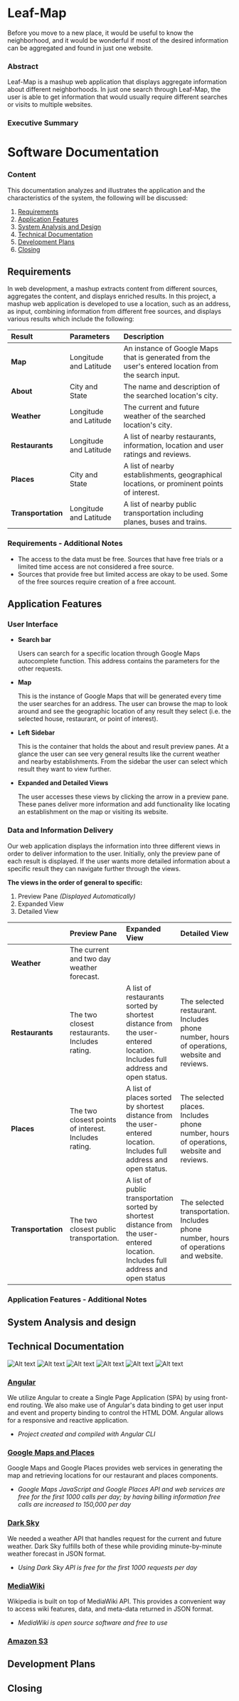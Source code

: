 # Leaf-Map
Before you move to a new place, it would be useful to know the neighborhood, and it would be wonderful if most of the desired information can be aggregated and found in just one website.

### Abstract
Leaf-Map is a mashup web application that displays aggregate information about different neighborhoods. In just one search through Leaf-Map, the user is able to get information that would usually require different searches or visits to multiple websites.

### Executive Summary



# Software Documentation


### Content
This documentation analyzes and illustrates the application and the characteristics of the system, the following will be discussed:
1. [Requirements](#requirements)
2. [Application Features](#application-features)
3. [System Analysis and Design](#system-analysis-and-design)
4. [Technical Documentation](#technical-documentation)
5. [Development Plans](#development-plans)
6. [Closing](#closing)


## Requirements
In web development, a mashup extracts content from different sources, aggregates the content, and displays enriched results. In this project, a mashup web application is developed to use a location, such as an address, as input, combining information from different free sources, and displays various results which include the following:

| Result             | Parameters             | Description                                                                                          |
| :----------------- | :--------------------- | :--------------------------------------------------------------------------------------------------- |
| **Map**            | Longitude and Latitude | An instance of Google Maps that is generated from the user's entered location from the search input. |
| **About**          | City and State         | The name and description of the searched location's city.                                            |
| **Weather**        | Longitude and Latitude | The current and future weather of the searched location's city.                                      |
| **Restaurants**    | Longitude and Latitude | A list of nearby restaurants, information, location and user ratings and reviews.                                                                        |
| **Places**         | City and State         | A list of nearby establishments, geographical locations, or prominent points of interest.            |
| **Transportation** | Longitude and Latitude | A list of nearby public transportation including planes, buses and trains.                           |

### Requirements - Additional Notes
- The access to the data must be free. Sources that have free trials or a limited time access are not considered a free source.
- Sources that provide free but limited access are okay to be used. Some of the free sources require creation of a free account.

## Application Features


### User Interface

 - **Search bar**

   Users can search for a specific location through Google Maps autocomplete function. This address contains the parameters for the other requests.

- **Map**

   This is the instance of Google Maps that will be generated every time the user searches for an address. The user can browse the map to look around and see the geographic location of any result they select (i.e. the selected house, restaurant, or point of interest).

- **Left Sidebar**

   This is the container that holds the about and result preview panes. At a glance the user can see very general results like the current weather and nearby establishments. From the sidebar the user can select which result they want to view further.

- **Expanded and Detailed Views**

   The user accesses these views by clicking the arrow in a preview pane. These panes deliver more information and add functionality like locating an establishment on the map or visiting its website.

### Data and Information Delivery
Our web application displays the information into three different views in order to deliver information to the user. Initially, only the preview pane of each result is displayed. If the user wants more detailed information about a specific result they can navigate further through the views.

**The views in the order of general to specific:**
1. Preview Pane *(Displayed Automatically)*
2. Expanded View
3. Detailed View

|                    | Preview Pane                          | Expanded View                                                                               | Detailed View |
| :----------------- | :------------------------------------ | :------------------------------------------------------------------------------------------ | :------------ |
| **Weather**        | The current and two day weather forecast.               |
| **Restaurants**    | The two closest restaurants. Includes rating.           | A list of restaurants sorted by shortest distance from the user-entered location. Includes full address and open status.             | The selected restaurant. Includes phone number, hours of operations, website and reviews.     |
| **Places**         | The two closest points of interest. Includes rating.    | A list of places sorted by shortest distance from the user-entered location. Includes full address and open status.                       | The selected places. Includes phone number, hours of operations, website and reviews.         |
| **Transportation** | The two closest public transportation.                  | A list of public transportation sorted by shortest distance from the user-entered location. Includes full address and open status | The selected transportation. Includes phone number, hours of operations and website.          |

### Application Features - Additional Notes


## System Analysis and design

## Technical Documentation

![Alt text](https://raw.github.com/koluong/ITC-mbs/master/src/assets/angular.png?raw=true "Angular")
![Alt text](https://raw.github.com/koluong/ITC-mbs/master/src/assets/googlemaps.png "Google Maps")
![Alt text](https://raw.github.com/koluong/ITC-mbs/master/src/assets/zillow.png "Zillow")
![Alt text](https://raw.github.com/koluong/ITC-mbs/master/src/assets/darksky.png "Dark Sky")
![Alt text](https://raw.github.com/koluong/ITC-mbs/master/src/assets/wikipedia.jpg "MediaWiki")
![Alt text](https://raw.github.com/koluong/ITC-mbs/master/src/assets/s3.png "Amazon S3")

### [Angular](https://angular.io)
We utilize Angular to create a Single Page Application (SPA) by using front-end routing. We also make use of Angular's data binding to get user input and event and property binding to control the HTML DOM. Angular allows for a responsive and reactive application.
- *Project created and compiled with Angular CLI*

### [Google Maps and Places](https://console.developers.google.com/apis/library)
Google Maps and Google Places provides web services in generating the map and retrieving locations for our restaurant and places components.
- *Google Maps JavaScript and Google Places API and web services are free for the first 1000 calls per day; by having billing information free calls are increased to 150,000 per day*

### [Dark Sky](https://darksky.net/dev/)
We needed a weather API that handles request for the current and future weather. Dark Sky fulfills both of these while providing minute-by-minute weather forecast in JSON format.
- *Using Dark Sky API is free for the first 1000 requests per day*

### [MediaWiki](https://www.mediawiki.org/wiki/API:Main_page)
Wikipedia is built on top of MediaWiki API. This provides a convenient way to access wiki features, data, and meta-data returned in JSON format.
- *MediaWiki is open source software and free to use*

### [Amazon S3](https://www.mediawiki.org/wiki/API:Main_page)

## Development Plans

## Closing
